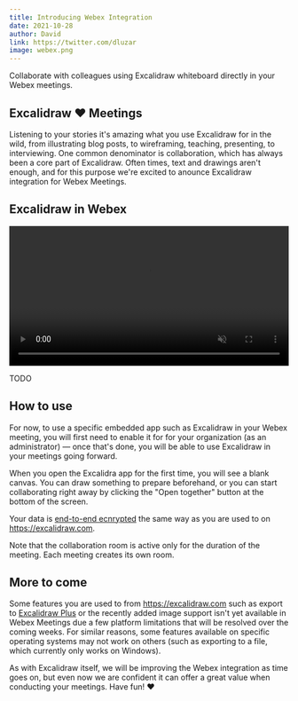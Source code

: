 ```yaml
---
title: Introducing Webex Integration
date: 2021-10-28
author: David
link: https://twitter.com/dluzar
image: webex.png
---
```


Collaborate with colleagues using Excalidraw whiteboard directly in your Webex meetings.

<!-- end -->

## Excalidraw ❤️ Meetings

Listening to your stories it's amazing what you use Excalidraw for in the wild, from illustrating blog posts, to wireframing, teaching, presenting, to interviewing. One common denominator is collaboration, which has always been a core part of Excalidraw. Often times, text and drawings aren't enough, and for this purpose we're excited to anounce Excalidraw integration for Webex Meetings.

## Excalidraw in Webex

<video src="./webex-blog-promo.mp4" autoplay playsinline loop muted style="width: 100%; height: auto;"></video>

TODO

## How to use

For now, to use a specific embedded app such as Excalidraw in your Webex meeting, you will first need to enable it for for your organization (as an administrator) — once that's done, you will be able to use Excalidraw in your meetings going forward.

When you open the Excalidra app for the first time, you will see a blank canvas. You can draw something to prepare beforehand, or you can start collaborating right away by clicking the "Open together" button at the bottom of the screen.

Your data is [end-to-end ecnrypted](/end-to-end-encryption) the same way as you are used to on https://excalidraw.com.

Note that the collaboration room is active only for the duration of the meeting. Each meeting creates its own room.

## More to come

Some features you are used to from https://excalidraw.com such as export to [Excalidraw Plus](https://plus.excalidraw.com) or the recently added image support isn't yet available in Webex Meetings due a few platform limitations that will be resolved over the coming weeks. For similar reasons, some features available on specific operating systems may not work on others (such as exporting to a file, which currently only works on Windows).

As with Excalidraw itself, we will be improving the Webex integration as time goes on, but even now we are confident it can offer a great value when conducting your meetings. Have fun! ❤️
